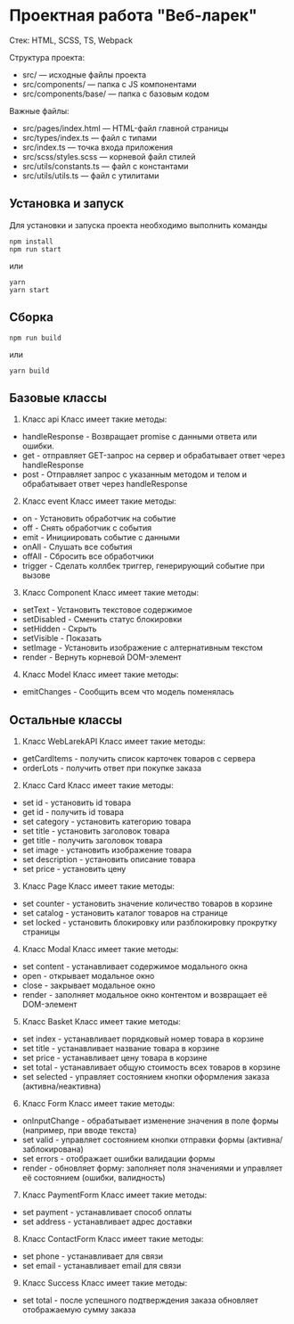 # Проектная работа "Веб-ларек"

Стек: HTML, SCSS, TS, Webpack

Структура проекта:
- src/ — исходные файлы проекта
- src/components/ — папка с JS компонентами
- src/components/base/ — папка с базовым кодом

Важные файлы:
- src/pages/index.html — HTML-файл главной страницы
- src/types/index.ts — файл с типами
- src/index.ts — точка входа приложения
- src/scss/styles.scss — корневой файл стилей
- src/utils/constants.ts — файл с константами
- src/utils/utils.ts — файл с утилитами

## Установка и запуск
Для установки и запуска проекта необходимо выполнить команды

```
npm install
npm run start
```

или

```
yarn
yarn start
```
## Сборка

```
npm run build
```

или

```
yarn build
```

## Базовые классы

1. Класс api
Класс имеет такие методы:
  - handleResponse - Возвращает promise с данными ответа или ошибки.
  - get - отправляет GET-запрос на сервер и обрабатывает ответ через handleResponse
  - post - Отправляет запрос с указанным методом и телом и обрабатывает ответ через handleResponse

2. Класс event
Класс имеет такие методы:
  - on - Установить обработчик на событие
  - off - Снять обработчик с события
  - emit - Инициировать событие с данными
  - onAll - Слушать все события
  - offAll - Сбросить все обработчики
  - trigger - Сделать коллбек триггер, генерирующий событие при вызове

3. Класс Component
Класс имеет такие методы:
  - setText - Установить текстовое содержимое
  - setDisabled - Сменить статус блокировки
  - setHidden - Скрыть
  - setVisible - Показать
  - setImage - Установить изображение с алтернативным текстом
  - render - Вернуть корневой DOM-элемент

4. Класс Model
Класс имеет такие методы:
  - emitChanges - Сообщить всем что модель поменялась

## Остальные классы

1. Класс WebLarekAPI
Класс имеет такие методы:
  - getCardItems - получить список карточек товаров с сервера
  - orderLots - получить ответ при покупке заказа

2. Класс Card
Класс имеет такие методы:
  - set id - установить id товара
  - get id - получить id товара
  - set category - установить категорию товара
  - set title - установить заголовок товара
  - get title - получить заголовок товара
  - set image - установить изображение товара
  - set description - установить описание товара
  - set price - установить цену

3. Класс Page
Класс имеет такие методы:
  - set counter - установить значение количество товаров в корзине
  - set catalog - установить каталог товаров на странице
  - set locked - установить блокировку или разблокировку прокрутку страницы

4. Класс Modal
Класс имеет такие методы:
  - set content - устанавливает содержимое модального окна
  - open - открывает модальное окно
  - close - закрывает модальное окно
  - render - заполняет модальное окно контентом и возвращает её DOM-элемент

5. Класс Basket
Класс имеет такие методы:
  - set index - устанавливает порядковый номер товара в корзине
  - set title - устанавливает название товара в корзине
  - set price - устанавливает цену товара в корзине
  - set total - устанавливает общую стоимость всех товаров в корзине
  - set selected - управляет состоянием кнопки оформления заказа (активна/неактивна)

6. Класс Form
Класс имеет такие методы:
  - onInputChange - обрабатывает изменение значения в поле формы (например, при вводе текста)
  - set valid - управляет состоянием кнопки отправки формы (активна/заблокирована)
  - set errors - отображает ошибки валидации формы
  - render - обновляет форму: заполняет поля значениями и управляет её состоянием (ошибки, валидность)

7. Класс PaymentForm
Класс имеет такие методы:
  - set payment - устанавливает способ оплаты
  - set address - устанавливает адрес доставки

8. Класс ContactForm
Класс имеет такие методы:
  - set phone - устанавливает для связи
  - set email - устанавливает email для связи

9. Класс Success
Класс имеет такие методы:
  - set total - после успешного подтверждения заказа обновляет отображаемую сумму заказа